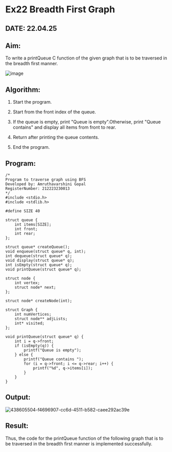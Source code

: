 # Ex22 Breadth First Graph

## DATE: 22.04.25

## Aim:

To write a printQueue C function of the given graph that is to be traversed in the breadth first manner.

![image](https://github.com/user-attachments/assets/f483f48c-6af0-4027-a993-01c108a50933)


## Algorithm:

1. Start the program.

2. Start from the front index of the queue.

3. If the queue is empty, print "Queue is empty".Otherwise, print "Queue contains" and display all items from front to rear.

4. Return after printing the queue contents.

5. End the program.

## Program:
```
/*
Program to traverse graph using BFS
Developed by: Amruthavarshini Gopal
RegisterNumber: 212223230013 
*/
#include <stdio.h>
#include <stdlib.h>

#define SIZE 40

struct queue {
    int items[SIZE];
    int front;
    int rear;
};

struct queue* createQueue();
void enqueue(struct queue* q, int);
int dequeue(struct queue* q);
void display(struct queue* q);
int isEmpty(struct queue* q);
void printQueue(struct queue* q);

struct node {
    int vertex;
    struct node* next;
};

struct node* createNode(int);

struct Graph {
    int numVertices;
    struct node** adjLists;
    int* visited;
};

void printQueue(struct queue* q) {
    int i = q->front;
    if (isEmpty(q)) {
        printf("Queue is empty");
    } else {
        printf("Queue contains ");
        for (i = q->front; i <= q->rear; i++) {
            printf("%d", q->items[i]);
        }
    }
}
```

## Output:

![438605504-f4696907-cc6d-4511-b582-caee292ac39e](https://github.com/user-attachments/assets/b1e21b57-b8e8-4af3-a01f-e108a6ed1fc9)

## Result:

Thus, the code for the printQueue function of the following graph that is to be traversed in the breadth first manner is implemented successfully.
